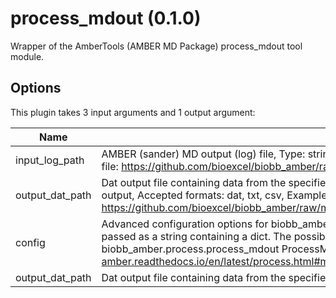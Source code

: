 # process_mdout (0.1.0)

Wrapper of the AmberTools (AMBER MD Package) process_mdout tool module.

## Options

This plugin takes 3 input arguments and 1 output argument:

| Name          | Description             | I/O    | Type   | Default |
|---------------|-------------------------|--------|--------|---------|
| input_log_path | AMBER (sander) MD output (log) file, Type: string, File type: input, Accepted formats: log, out, txt, o, Example file: https://github.com/bioexcel/biobb_amber/raw/master/biobb_amber/test/data/process/sander.heat.log | Input | File | File |
| output_dat_path | Dat output file containing data from the specified terms along the minimization process, Type: string, File type: output, Accepted formats: dat, txt, csv, Example file: https://github.com/bioexcel/biobb_amber/raw/master/biobb_amber/test/reference/process/sander.md.temp.dat | Input | string | string |
| config | Advanced configuration options for biobb_amber.process.process_mdout ProcessMDOut. This should be passed as a string containing a dict. The possible options to include here are listed under 'properties' in the biobb_amber.process.process_mdout ProcessMDOut documentation: https://biobb-amber.readthedocs.io/en/latest/process.html#module-process.process_mdout | Input | string | string |
| output_dat_path | Dat output file containing data from the specified terms along the minimization process | Output | File | File |
